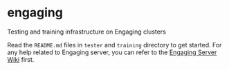 # engaging
Testing and training infrastructure on Engaging clusters 

Read the `README.md` files in `tester` and `training` directory to get started. For any help related to Engaging server, you can refer to the [Engaging Server Wiki](https://engaging-web.mit.edu/eofe-wiki/) first.
